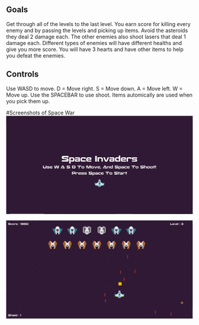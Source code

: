 ## Goals
Get through all of the levels to the last level. You earn score for killing every enemy and by passing the levels and picking up items. Avoid the asteroids they deal 2 damage each. The other enemies also shoot lasers that deal 1 damage each. Different types of enemies will have different healths and give you more score. You will have 3 hearts and have other items to help you defeat the enemies.

## Controls
Use WASD to move. D = Move right. S = Move down. A = Move left. W = Move up. Use the SPACEBAR to use shoot. Items automically are used when you pick them up.

#Screenshots of Space War
![Start Screen](https://raw.githubusercontent.com/carson24x7/2D-Space-War-Game/main/Screenshots/StartScreen.PNG)

![Playing Screen](https://raw.githubusercontent.com/carson24x7/2D-Space-War-Game/main/Screenshots/Playing.PNG)
